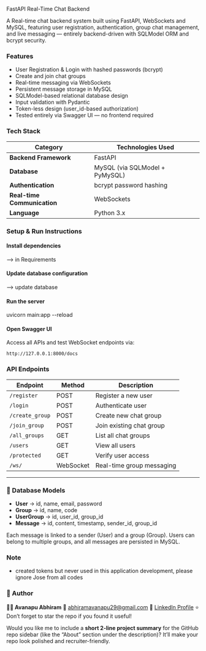 FastAPI Real-Time Chat Backend

A Real-time chat backend system built using FastAPI, WebSockets and MySQL, featuring user registration, authentication, group chat management, and live messaging — entirely backend-driven with SQLModel ORM and bcrypt security.

### Features

*  User Registration & Login with hashed passwords (bcrypt)
*  Create and join chat groups
*  Real-time messaging via WebSockets
*  Persistent message storage in MySQL
*  SQLModel-based relational database design
*  Input validation with Pydantic
*  Token-less design (user_id-based authorization)
*  Tested entirely via Swagger UI — no frontend required

### Tech Stack

| Category                    | Technologies Used              |
| --------------------------- | ------------------------------ |
| **Backend Framework**       | FastAPI                        |
| **Database**                | MySQL (via SQLModel + PyMySQL) |
| **Authentication**          | bcrypt password hashing        |
| **Real-time Communication** | WebSockets                     |
| **Language**                | Python 3.x                     |


### Setup & Run Instructions

####  Install dependencies

--> in Requirements

####  Update database configuration

--> update database 

####  Run the server

uvicorn main:app --reload

#### Open Swagger UI

Access all APIs and test WebSocket endpoints via:

```
http://127.0.0.1:8000/docs
```

### API Endpoints

| Endpoint        | Method    | Description               |
| --------------- | --------- | ------------------------- |
| `/register`     | POST      | Register a new user       |
| `/login`        | POST      | Authenticate user         |
| `/create_group` | POST      | Create new chat group     |
| `/join_group`   | POST      | Join existing chat group  |
| `/all_groups`   | GET       | List all chat groups      |
| `/users`        | GET       | View all users            |
| `/protected`    | GET       | Verify user access        |
| `/ws/`          | WebSocket | Real-time group messaging |

---

### 🧠 Database Models

* **User** → id, name, email, password
* **Group** → id, name, code
* **UserGroup** → id, user_id, group_id
* **Message** → id, content, timestamp, sender_id, group_id

Each message is linked to a sender (User) and a group (Group).
Users can belong to multiple groups, and all messages are persisted in MySQL.

### Note
 * created tokens but never used in this application development, please ignore Jose from all codes

### 🤝 Author

**👨‍💻 Avanapu Abhiram**
📧 abhiramavanapu29@gmail.com
💼 [LinkedIn Profile](www.linkedin.com/in/avanapu-abhiram-krishna-a20aab371)
⭐ Don’t forget to star the repo if you found it useful!


Would you like me to include a **short 2-line project summary** for the GitHub repo sidebar (like the “About” section under the description)?
It’ll make your repo look polished and recruiter-friendly.
